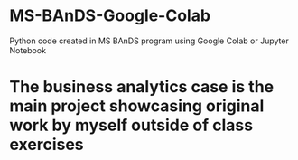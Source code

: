 # MS-BAnDS-Google-Colab
Python code created in MS BAnDS program using Google Colab or Jupyter Notebook

# The business analytics case is the main project showcasing original work by myself outside of class exercises
